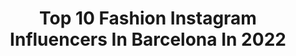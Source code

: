 ---
title: Top 10 Fashion Instagram Influencers In Barcelona In 2022
description: >-
  Find top fashion Instagram influencers in Barcelona in 2022. Most popular hashtags: #fashion #barcelona #spain #style.
platform: Instagram
hits: 197
text_top: Analyze the best Instagram profiles on inBeat.
text_bottom: inBeat holds 197 Instagram influencers like this in Barcelona, Spain for you to contact.
profiles:
  - username: "anacrank"
    fullname: >-
      ANA CRANK
    bio: >-
      *Ana Garcia* *Lulu * Martina💕 My shop @cranksitges @fashmaskofficial 👗Fashion ✈ 🍴️Lifestyle💄Beauty 👭 Kids 📍Barcelona 💌anacrank.style@gmail.com
    location: "Spain"
    followers: 43528
    engagement: 288
    commentsToLikes: 0.139201
    id: ck6u1jxpcm6ro0j71svvagtc2
    verified: false
    hashtags: "#guesskids, #outfit, #igersbarcelona, #hair"
  - username: "gabbyrucci"
    fullname: >-
      GABBY RUCCI 💖✨Blogger
    bio: >-
      🌵Happy #Lifestyle 🌵 Belleza🔹Moda🔸Estilo de Vida Mi lema: ✨Unidas somos magia✨ 📍Barcelona 🇪🇨 📩info@ourglam.com #bloggerbarcelona #beauty #fashion
    location: "Spain"
    followers: 22025
    engagement: 340
    commentsToLikes: 0.166844
    id: ck5ztj8yx0ioi0i14y42m29t7
    verified: false
    hashtags: "#beautytester, #piel, #streetstyle, #streetstylespain"
  - username: "romerodaniela_"
    fullname: >-
      Daniela Paola
    bio: >-
      Lover of good vibes! 🤘🏻
    location: "Spain"
    followers: 3291
    engagement: 919
    commentsToLikes: 0.084289
    id: ck5q0pg2f742h0i11rnkixjcq
    verified: false
    hashtags: "#modellife, #fashion, #barcelona, #quedateencasa"
  - username: "efradera"
    fullname: >-
      𝙴𝚗𝚛𝚒𝚌 𝙵𝚛𝚊𝚍𝚎𝚛𝚊
    bio: >-
      📸Perfection is boring 🏠Badalona, Barcelona 📩 ¿Quieres fotos? 👇🏻Mi cámara: Sony A7III
    location: "Spain"
    followers: 9736
    engagement: 1279
    commentsToLikes: 0.108721
    id: ck9hb4gopfd6q0j78slrhqzg3
    verified: false
    hashtags: "#portraitsofspain, #fashionphotographyappreciation, #magnificomagazine, #sonygallery"
  - username: "juanbetancourtt"
    fullname: >-
      Juan Betancourt
    bio: >-
      VNY New York Sight Management Barcelona Fashion Milan MGM Paris ModelWerk Hamburg Internet inquiries: contacto@brandinsocial.com
    location: "Spain"
    followers: 374151
    engagement: 355
    commentsToLikes: 0.007014
    id: ck14gm00h5vp30i19jj7pyy8t
    verified: true
    hashtags: "#goodnight, #happybirthdaytome, #lastday"
  - username: "rakbcn28"
    fullname: >-
      Rakel Lopez Sanchez
    bio: >-
      🌟 🅡🅐🅚🅑🅒🅝 🌟 🎥Youtuber / Instagrammer📸 📍Salamanca 🚆Madrid / Barcelona ✈️ 📧 contact: hola@rakbcn.com #Salamanca #fashion #beauty #Barcelona #Madrid
    location: "Spain"
    followers: 95098
    engagement: 143
    commentsToLikes: 0.034909
    id: ckap1u757w6250i7835sd5kp7
    verified: false
    hashtags: "#salamanca, #rakbcn, #enjoyyourlife, #enjoy"
  - username: "andreabelverf"
    fullname: >-
      ANDREA BELVER
    bio: >-
      London - Barcelona Fashion Business, Communication and New Media andreabelverf@gmail.com Represented by @okikotalents
    location: "Spain"
    followers: 418145
    engagement: 130
    commentsToLikes: 0.006145
    id: ck0w5lyvf4atp0i192mqyziwv
    verified: true
    hashtags: "#goodmorning, #prints, #friday, #meandmy1440"
  - username: "ladonnainrosso_"
    fullname: >-
      LADONNAINROSSO
    bio: >-
      Gema Ruiz Utiel 📍Barcelona. Desastre, excompradora compulsiva y amante de la moda. Journalist | Social Media Manager 📩 coll: contacto@thegramer.com
    location: "Spain"
    followers: 73741
    engagement: 206
    commentsToLikes: 0.362040
    id: ck6tw9sj5qs9h0j716srz399t
    verified: false
    hashtags: "#frase, #wonderfuldestinations, #color, #womentravel"
  - username: "raquel_maes"
    fullname: >-
      ℜ𝔞𝔮𝔲𝔢𝔨 𝔐𝔞𝔢𝔰✨
    bio: >-
      * I literally do a lot of things🙃but all of them in a creative way ⚡️* || Barcelona,🇪🇸 𝐭𝐢𝐤 𝐭𝐨𝐤 || raquelmaes {+650k} 𝐦𝐲 𝐰𝐨𝐫𝐤 || @maes_photo
    location: "Spain"
    followers: 23813
    engagement: 1062
    commentsToLikes: 0.020925
    id: ckaorsxd0om1q0i78zxypztvy
    verified: false
    hashtags: "#picoftheday, #paisvasco, #summer, #spain"
  - username: "davidbulky"
    fullname: >-
      D A V I D  B U L K Y ®️👮🏻‍♂️
    bio: >-
      📍Barcelona, SPAIN 🇪🇸 Amante del Deporte y la Vida Sana Ropa de @xforce_sport_fitness Suplementación en @nutrisport_sa
    location: "Spain"
    followers: 13237
    engagement: 823
    commentsToLikes: 0.030388
    id: ck5hix9t0fmqv0i11s4ccfci6
    verified: false
    hashtags: "#selfie, #naturaleza, #mar, #workout"
---
